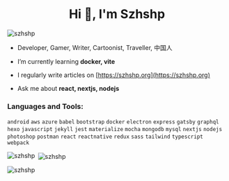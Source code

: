 <h1 align="center">Hi 👋, I'm Szhshp</h1>

<p align="left"> <img src="https://komarev.com/ghpvc/?username=szhshp&label=Profile%20views&color=0e75b6&style=flat" alt="szhshp" /> </p>

- Developer, Gamer, Writer, Cartoonist, Traveller, 中国人

<!-- - I’m currently working on **szhshp-next-generation** -->

- I’m currently learning **docker, vite**

- I regularly write articles on [https://szhshp.org](https://szhshp.org)

- Ask me about **react, nextjs, nodejs**


<h3 align="left">Languages and Tools:</h3>

`android` `aws` `azure` `babel` `bootstrap` `docker` `electron` `express` `gatsby` `graphql` `hexo` `javascript` `jekyll` `jest` `materialize` `mocha` `mongodb` `mysql` `nextjs` `nodejs` `photoshop` `postman` `react` `reactnative` `redux` `sass` `tailwind` `typescript` `webpack` 

<p><img align="left" src="https://github-readme-stats.vercel.app/api/top-langs?username=szhshp&show_icons=true&locale=en&layout=compact" alt="szhshp" /></p>

<p>&nbsp;<img align="center" src="https://github-readme-stats.vercel.app/api?username=szhshp&show_icons=true&locale=en" alt="szhshp" /></p>

<p><img align="center" src="https://github-readme-streak-stats.herokuapp.com/?user=szhshp&" alt="szhshp" /></p>
